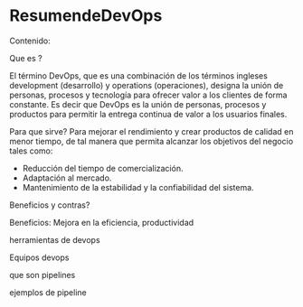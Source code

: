 # ResumendeDevOps


Contenido:

Que es ?

El término DevOps, que es una combinación de los términos ingleses development (desarrollo) y operations (operaciones), designa la unión de personas, procesos y tecnología para ofrecer valor a los clientes de forma constante.
Es decir que DevOps es la unión de personas, procesos y productos para permitir la entrega continua de valor a los usuarios finales.

Para que sirve?
Para mejorar el rendimiento y crear productos de calidad en menor tiempo,  de tal manera que permita alcanzar los objetivos del negocio tales como:
* Reducción del tiempo de comercialización.
* Adaptación al mercado.
* Mantenimiento de la estabilidad y la confiabilidad del sistema.


Beneficios y contras?

Beneficios: Mejora en la eficiencia, productividad 

herramientas de devops

Equipos devops

que son pipelines

ejemplos de pipeline
